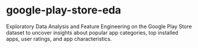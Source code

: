 # google-play-store-eda
Exploratory Data Analysis and Feature Engineering on the Google Play Store dataset to uncover insights about popular app categories, top installed apps, user ratings, and app characteristics.

